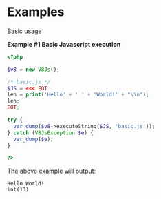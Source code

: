 Examples
========

Basic usage

**Example \#1 Basic Javascript execution**

``` php
<?php

$v8 = new V8Js();

/* basic.js */
$JS = <<< EOT
len = print('Hello' + ' ' + 'World!' + "\\n");
len;
EOT;

try {
  var_dump($v8->executeString($JS, 'basic.js'));
} catch (V8JsException $e) {
  var_dump($e);
}

?>
```

The above example will output:

    Hello World!
    int(13)
